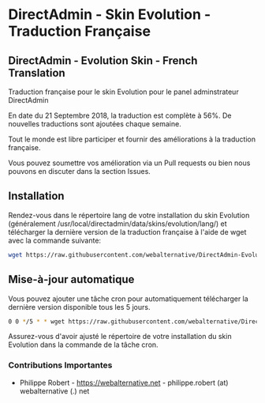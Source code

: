 # DirectAdmin - Skin Evolution - Traduction Française 
## DirectAdmin - Evolution Skin - French Translation
Traduction française pour le skin Evolution pour le panel adminstrateur DirectAdmin

En date du 21 Septembre 2018, la traduction est complète à 56%.
De nouvelles traductions sont ajoutées chaque semaine.

Tout le monde est libre participer et fournir des améliorations à la traduction française.

Vous pouvez soumettre vos amélioration via un Pull requests ou bien nous pouvons en discuter dans la section Issues.

## Installation
Rendez-vous dans le répertoire lang de votre installation du skin Evolution (généralement /usr/local/directadmin/data/skins/evolution/lang/) et télécharger la dernière version de la traduction française à l'aide de wget avec la commande suivante:

```bash
wget https://raw.githubusercontent.com/webalternative/DirectAdmin-Evolution-FR/master/fr.po -O fr.po

```

## Mise-à-jour automatique
Vous pouvez ajouter une tâche cron pour automatiquement télécharger la dernière version disponible tous les 5 jours.

```bash
0 0 */5 * * wget https://raw.githubusercontent.com/webalternative/DirectAdmin-Evolution-FR/master/fr.po -O /usr/local/directadmin/data/skins/evolution/lang/fr.po
```
Assurez-vous d'avoir ajusté le répertoire de votre installation du skin Evolution dans la commande de la tâche cron.


### Contributions Importantes
- Philippe Robert - https://webalternative.net - philippe.robert (at) webalternative (.) net
